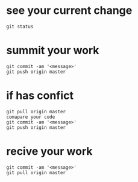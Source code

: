 # see your current change
```
git status
```

# summit your work
```
git commit -am '<message>'
git push origin master 
```

# if has confict
```
git pull origin master
comapare your code
git commit -am '<message>'
git push origin master
```

# recive your work
```
git commit -am '<message>'
git pull origin master
```
